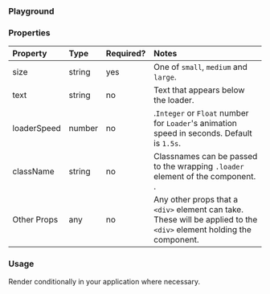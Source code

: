 <Anchor idToScrollTo="playground"><h3>Playground</h3></Anchor>

<Playground>
    <Loader />
</Playground>

<Anchor idToScrollTo="properties"><h3>Properties</h3></Anchor>

| Property    | Type   | Required? | Notes                                                                                                                |
| :---------- | :----- | :-------- | :------------------------------------------------------------------------------------------------------------------- |
| size        | string | yes        | One of `small`, `medium` and `large`.                                                                                  |
| text        | string | no        | Text that appears below the loader.                                                                                  |
| loaderSpeed        | number | no        | .`Integer` or `Float` number for `Loader`'s animation speed in seconds. Default is `1.5s`.                                                                                  |
| className        | string | no        | Classnames can be passed to the wrapping `.loader` element of the component. .                                                                                  |
| Other Props | any    | no        | Any other props that a `<div>` element can take. These will be applied to the `<div>` element holding the component. |

<Anchor idToScrollTo="usage"><h3>Usage</h3></Anchor>

Render conditionally in your application where necessary.

